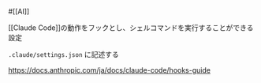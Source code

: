 #[[AI]]

[[Claude Code]]の動作をフックとし、シェルコマンドを実行することができる設定

`.claude/settings.json` に記述する

<https://docs.anthropic.com/ja/docs/claude-code/hooks-guide>